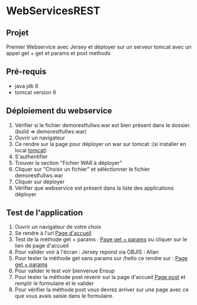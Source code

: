 # WebServicesREST

## Projet

Premier Webservice avec Jersey et déployer sur un serveur tomcat avec un appel get + get et params et post methods

## Pré-requis
* java jdk 8
* tomcat version 9

## Déploiement du webservice

1. Vérifier si le fichier demorestfullws.war est bien présent dans le dossier. (build => demorestfullws.war)
5. Ouvrir un navigateur
6. Ce rendre sur la page pour déployer un war sur tomcat :(si installer en local [tomcat](http://localhost:8080/manager/html))
7. S'authentifier
8. Trouver la section "Fichier WAR à déployer"
9. Cliquer sur "Choisir un fichier" et séléctionner le fichier demorestfullws.war
10. Cliquer sur déployer
11. Vérifier que webservice est présent dans la liste des applications déployer

## Test de l'application 
1. Ouvrir un navigateur de votre choix
2. Se rendre à l'url [Page d'accueil](http://localhost:8080/demorestfullws/)
3. Test de la méthode get + params : [Page get + params](http://localhost:8080/demorestfullws/rest/hello/Allan) ou cliquer sur le lien de page d'accueil 
4. Pour valider voir à l'écran : Jersey repond via OBJIS : Allan
5. Pour tester la méthode get sans params sur /hello ce rendre sur : [Page get + params](http://localhost:8080/demorestfullws/rest/hello) 
6. Pour valider le test voir bienvenue Ensup
7. Pour tester la méthode post revenir sur la page d'accueil [Page post](http://localhost:8080/demorestfullws/) et remplir le formulaire et le valider
8. Pour vérifier la méthode post vous devrez arriver sur une page avec ce que vous avais saisie dans le formulaire.

